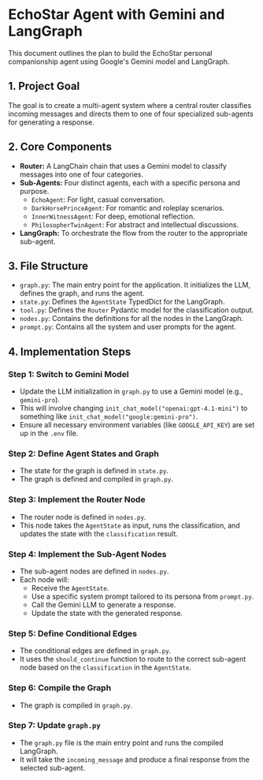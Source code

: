 # EchoStar Agent with Gemini and LangGraph

This document outlines the plan to build the EchoStar personal companionship agent using Google's Gemini model and LangGraph.

## 1. Project Goal

The goal is to create a multi-agent system where a central router classifies incoming messages and directs them to one of four specialized sub-agents for generating a response.

## 2. Core Components

- **Router:** A LangChain chain that uses a Gemini model to classify messages into one of four categories.
- **Sub-Agents:** Four distinct agents, each with a specific persona and purpose.
  - `EchoAgent`: For light, casual conversation.
  - `DarkHorsePrinceAgent`: For romantic and roleplay scenarios.
  - `InnerWitnessAgent`: For deep, emotional reflection.
  - `PhilosopherTwinAgent`: For abstract and intellectual discussions.
- **LangGraph:** To orchestrate the flow from the router to the appropriate sub-agent.

## 3. File Structure

- `graph.py`: The main entry point for the application. It initializes the LLM, defines the graph, and runs the agent.
- `state.py`: Defines the `AgentState` TypedDict for the LangGraph.
- `tool.py`: Defines the `Router` Pydantic model for the classification output.
- `nodes.py`: Contains the definitions for all the nodes in the LangGraph.
- `prompt.py`: Contains all the system and user prompts for the agent.

## 4. Implementation Steps

### Step 1: Switch to Gemini Model

- Update the LLM initialization in `graph.py` to use a Gemini model (e.g., `gemini-pro`).
- This will involve changing `init_chat_model("openai:gpt-4.1-mini")` to something like `init_chat_model("google:gemini-pro")`.
- Ensure all necessary environment variables (like `GOOGLE_API_KEY`) are set up in the `.env` file.

### Step 2: Define Agent States and Graph

- The state for the graph is defined in `state.py`.
- The graph is defined and compiled in `graph.py`.

### Step 3: Implement the Router Node

- The router node is defined in `nodes.py`.
- This node takes the `AgentState` as input, runs the classification, and updates the state with the `classification` result.

### Step 4: Implement the Sub-Agent Nodes

- The sub-agent nodes are defined in `nodes.py`.
- Each node will:
  - Receive the `AgentState`.
  - Use a specific system prompt tailored to its persona from `prompt.py`.
  - Call the Gemini LLM to generate a response.
  - Update the state with the generated response.

### Step 5: Define Conditional Edges

- The conditional edges are defined in `graph.py`.
- It uses the `should_continue` function to route to the correct sub-agent node based on the `classification` in the `AgentState`.

### Step 6: Compile the Graph

- The graph is compiled in `graph.py`.

### Step 7: Update `graph.py`

- The `graph.py` file is the main entry point and runs the compiled LangGraph.
- It will take the `incoming_message` and produce a final response from the selected sub-agent.
